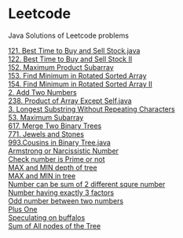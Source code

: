 # Leetcode
Java Solutions of Leetcode problems

<a href = "https://github.com/swapniljn8/Leetcode/blob/master/121.%20Best%20Time%20to%20Buy%20and%20Sell%20Stock.java" target = "_blank">121. Best Time to Buy and Sell Stock.java</a> <br/>
<a href = "https://github.com/swapniljn8/Leetcode/blob/master/122.%20Best%20Time%20to%20Buy%20and%20Sell%20Stock%20II" target = "_blank">122. Best Time to Buy and Sell Stock II</a> <br/>
<a href = "https://github.com/swapniljn8/Leetcode/blob/master/152.%20Maximum%20Product%20Subarray" target = "_blank">152. Maximum Product Subarray</a> <br/>
<a href = "https://github.com/swapniljn8/Leetcode/blob/master/153.%20Find%20Minimum%20in%20Rotated%20Sorted%20Array" target = "_blank">153. Find Minimum in Rotated Sorted Array</a> <br/>
<a href = "https://github.com/swapniljn8/Leetcode/blob/master/154.%20Find%20Minimum%20in%20Rotated%20Sorted%20Array%20II" target = "_blank">154. Find Minimum in Rotated Sorted Array II</a> <br/>
<a href = "https://github.com/swapniljn8/Leetcode/blob/master/2.%20Add%20Two%20Numbers" target = "_blank">2. Add Two Numbers</a> <br/>
<a href = "https://github.com/swapniljn8/Leetcode/blob/master/238.%20Product%20of%20Array%20Except%20Self.java" target = "_blank">238. Product of Array Except Self.java</a> <br/>
<a href = "https://github.com/swapniljn8/Leetcode/blob/master/3.%20Longest%20Substring%20Without%20Repeating%20Characters" target = "_blank">3. Longest Substring Without Repeating Characters</a> <br/>
<a href = "https://github.com/swapniljn8/Leetcode/blob/master/53.%20Maximum%20Subarray" target = "_blank">53. Maximum Subarray</a> <br/>
<a href = "https://github.com/swapniljn8/Leetcode/blob/master/617.%20Merge%20Two%20Binary%20Trees" target = "_blank">617. Merge Two Binary Trees</a> <br/>
<a href = "https://github.com/swapniljn8/Leetcode/blob/master/771.%20Jewels%20and%20Stones" target = "_blank">771. Jewels and Stones</a> <br/>
<a href = "https://github.com/swapniljn8/Leetcode/blob/master/993.Cousins%20in%20Binary%20Tree.java" target = "_blank">993.Cousins in Binary Tree.java</a> <br/>
<a href = "https://github.com/swapniljn8/Leetcode/blob/master/Armstrong%20or%20Narcissistic%20Number" target = "_blank">Armstrong or Narcissistic Number</a> <br/>
<a href = "https://github.com/swapniljn8/Leetcode/blob/master/Check%20number%20is%20Prime%20or%20not" target = "_blank">Check number is Prime or not</a> <br/>
<a href = "https://github.com/swapniljn8/Leetcode/blob/master/MAX%20and%20MIN%20depth%20of%20tree" target = "_blank">MAX and MIN depth of tree</a> <br/>
<a href = "https://github.com/swapniljn8/Leetcode/blob/master/MAX%20and%20MIN%20in%20tree" target = "_blank">MAX and MIN in tree</a> <br/>
<a href = "https://github.com/swapniljn8/Leetcode/blob/master/Number%20can%20be%20sum%20of%202%20different%20squre%20number" target = "_blank">Number can be sum of 2 different squre number</a> <br/>
<a href = "https://github.com/swapniljn8/Leetcode/blob/master/Number%20having%20exactly%203%20factors" target = "_blank">Number having exactly 3 factors</a> <br/>
<a href = "https://github.com/swapniljn8/Leetcode/blob/master/Odd%20number%20between%20two%20numbers" target = "_blank">Odd number between two numbers</a> <br/>
<a href = "https://github.com/swapniljn8/Leetcode/blob/master/Plus%20One" target = "_blank">Plus One</a> <br/>
<a href = "https://github.com/swapniljn8/Leetcode/blob/master/Speculating%20on%20buffalos" target = "_blank">Speculating on buffalos</a> <br/>
<a href = "https://github.com/swapniljn8/Leetcode/blob/master/Sum%20of%20All%20nodes%20of%20the%20Tree" target = "_blank">Sum of All nodes of the Tree</a> <br/>
